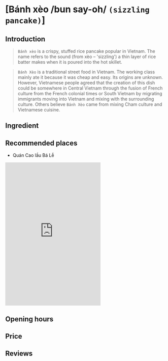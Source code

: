 # [Bánh xèo /bun say-oh/ `(sizzling pancake)`]

## Introduction
> `Bánh xèo` is a crispy, stuffed rice pancake popular in Vietnam. The name refers to the sound (from xèo – 'sizzling') a thin layer of rice batter makes when it is poured into the hot skillet.

> `Bánh Xèo` is a traditional street food in Vietnam. The working class mainly ate it because it was cheap and easy. Its origins are unknown. However, Vietnamese people agreed that the creation of this dish could be somewhere in Central Vietnam through the fusion of French culture from the French colonial times or South Vietnam by migrating immigrants moving into Vietnam and mixing with the surrounding culture. Others believe `Bánh Xèo` came from mixing Cham culture and Vietnamese cuisine.

## Ingredient

## Recommended places

 - Quán Cao lầu Bá Lễ
<div class="map-container">
  <iframe src="https://www.google.com/maps/embed?pb=!1m18!1m12!1m3!1d3837.5641874119538!2d108.32683767518395!3d15.879486744489427!2m3!1f0!2f0!3f0!3m2!1i1024!2i768!4f13.1!3m3!1m2!1s0x31420f71eb624fe5%3A0x9c6b44c16d48e10d!2zUXXDoW4gQ2FvIGzhuqd1IELDoSBM4buFIC0gUXXDoW4gQ2FvIEzhuqd1IG5nb24gdOG6oWkgSOG7mWkgQW4gfCDtmLjsnbTslYgg66Gc7LusIOunm-ynkSAtIDE5NzbrhYTrj4TrtoDthLAg7ZaJ7JmU6rOg!5e0!3m2!1sen!2s!4v1688192217612!5m2!1sen!2s" with="100%" height="450" style="border:0;" allowfullscreen="" loading="lazy" referrerpolicy="no-referrer-when-downgrade"></iframe>
</div>

## Opening hours

## Price

## Reviews
